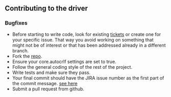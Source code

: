 ## Contributing to the driver

### Bugfixes

- Before starting to write code, look for existing [tickets](https://jira.mongodb.org/browse/CSHARP#selectedTab=com.atlassian.jira.plugin.system.project%3Asummary-panel) or create one for your specific issue. That way you avoid working on something that might not be of interest or that has been addressed already in a different branch.
- Fork the [repo](https://github.com/mongodb/mongo-csharp-driver).
- Ensure your core.autocrlf settings are set to true.
- Follow the general coding style of the rest of the project.
- Write tests and make sure they pass.
- Your final commit should have the JIRA issue number as the first part of the commit message. [see here](https://github.com/mongodb/mongo-csharp-driver/commit/40e69fe1cf45b0ed9d68a551b0222a140fa26ba2)
- Submit a pull request from github.
